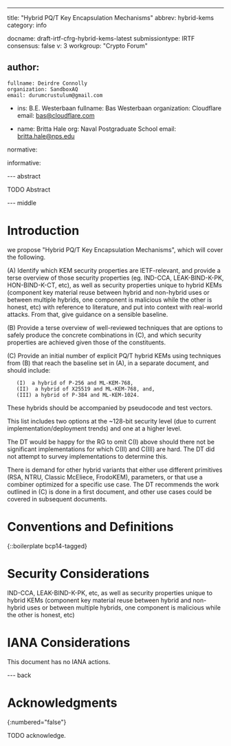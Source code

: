 ---
title: "Hybrid PQ/T Key Encapsulation Mechanisms"
abbrev: hybrid-kems
category: info

docname: draft-irtf-cfrg-hybrid-kems-latest
submissiontype: IRTF
consensus: false
v: 3
workgroup: "Crypto Forum"

author:
 -
    fullname: Deirdre Connolly
    organization: SandboxAQ
    email: durumcrustulum@gmail.com

 -
    ins: B.E. Westerbaan
    fullname: Bas Westerbaan
    organization: Cloudflare
    email: bas@cloudflare.com

 -
    name: Britta Hale
    org:  Naval Postgraduate School
    email: britta.hale@nps.edu

normative:

informative:


--- abstract

TODO Abstract


--- middle

# Introduction

we propose "Hybrid PQ/T Key Encapsulation Mechanisms", which will cover the following.

(A) Identify which KEM security properties are IETF-relevant, and provide a terse overview of those
security properties (eg. IND-CCA, LEAK-BIND-K-PK, HON-BIND-K-CT, etc), as well as security
properties unique to hybrid KEMs (component key material reuse between hybrid and non-hybrid uses or
between multiple hybrids, one component is malicious while the other is honest, etc) with reference
to literature, and put into context with real-world attacks. From that, give guidance on a sensible
baseline.

(B) Provide a terse overview of well-reviewed techniques that are options to safely produce the
concrete combinations in (C), and which security properties are achieved given those of the
constituents.

(C) Provide an initial number of explicit PQ/T hybrid KEMs using techniques from (B) that reach the
baseline set in (A), in a separate document, and should include:

       (I)  a hybrid of P-256 and ML-KEM-768,
       (II)  a hybrid of X25519 and ML-KEM-768, and,
       (III) a hybrid of P-384 and ML-KEM-1024.

These hybrids should be accompanied by pseudocode and test vectors.

This list includes two options at the ~128-bit security level (due to
current implementation/deployment trends) and one at a higher level.

The DT would be happy for the RG to omit C(I) above should there not be
significant implementations for which C(II) and C(III) are hard. The DT
did not attempt to survey implementations to determine this.

There is demand for other hybrid variants that either use different
primitives (RSA, NTRU, Classic McEliece, FrodoKEM), parameters, or that
use a combiner optimized for a specific use case. The DT recommends the
work outlined in (C) is done in a first document, and other use cases
could be covered in subsequent documents.

# Conventions and Definitions

{::boilerplate bcp14-tagged}


# Security Considerations

IND-CCA, LEAK-BIND-K-PK, etc, as well as security
properties unique to hybrid KEMs (component key material reuse between hybrid and non-hybrid uses or
between multiple hybrids, one component is malicious while the other is honest, etc)


# IANA Considerations

This document has no IANA actions.


--- back

# Acknowledgments
{:numbered="false"}

TODO acknowledge.
